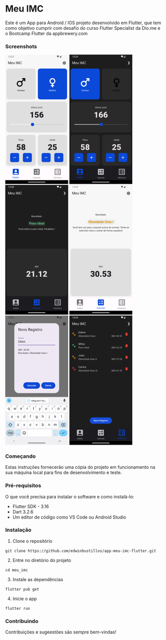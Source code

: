 # Meu IMC
Este é um App para Android / IOS projeto desenvolvido em Flutter, que tem como objetivo cumprir com desafio do curso Flutter Specialist da Dio.me e o Bootcamp Flutter da appbrewery.com

### Screenshots
<p float="left">
  <img src="screenshots/1.png" width="200" />
  <img src="screenshots/2.png" width="200" /> 
  <img src="screenshots/3.png" width="200" /> 
  <img src="screenshots/4.png" width="200" /> 
  <img src="screenshots/5.png" width="200" /> 
  <img src="screenshots/6.png" width="200" /> 
</p>

### Começando
Estas instruções fornecerão uma cópia do projeto em funcionamento na sua máquina local para fins de desenvolvimento e teste.

### Pré-requisitos
O que você precisa para instalar o software e como instalá-lo:

- Flutter SDK - 3.16 
- Dart 3.2.6
- Um editor de código como VS Code ou Android Studio

### Instalação
1. Clone o repositório
```
git clone https://github.com/edwinbustillos/app-meu-imc-flutter.git
```

2. Entre no diretório do projeto
```
cd meu_imc
```

3. Instale as dependências
```
flutter pub get
```

4. Inicie o app
```
flutter run
```

### Contribuindo
Contribuições e sugeestões são sempre bem-vindas! 